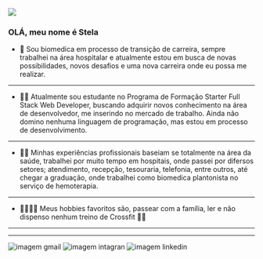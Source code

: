 <img src="C:/Users/Alexandre/Documents/Meu perfil/StelaFrankenSouza-1/imagem_tec-removebg-preview.png">

### OLÁ, meu nome é Stela

- 🚀 Sou biomedica em processo de transição de carreira, sempre trabalhei na área hospitalar e atualmente estou em busca de novas possibilidades, novos desafios e uma nova carreira onde eu possa me realizar.

---

- 👨‍🎓 Atualmente sou estudante no Programa de Formação Starter Full Stack Web Developer, buscando adquirir novos conhecimento na área de desenvolvedor, me inserindo no mercado de trabalho. Ainda não domino nenhuma linguagem de programação, mas estou em processo de desenvolvimento.

---

- 👩‍🔬 Minhas experiências profissionais baseiam se totalmente na área da saúde, trabalhei por muito tempo em hospitais, onde passei por difersos setores; atendimento, recepção, tesouraria, telefonia, entre outros, até chegar a graduação, onde trabalhei como biomedica plantonista no serviço de hemoterapia.

---

- 👨‍👩‍👧‍👦 Meus hobbies favoritos são, passear com a família, ler e não dispenso nenhum treino de Crossfit 🏋️‍♀️

---

---

![imagem gmail](https://img.shields.io/badge/Gmail-D14836?style=for-the-badge&logo=gmail&logoColor=whitestel) ![imagem intagran](https://img.shields.io/badge/Instagram-E4405F?style=for-the-badge&logo=instagram&logoColor=whitehttps://www.instagram.com/stelafranken/)
![imagem linkedin](https://img.shields.io/badge/LinkedIn-0077B5?style=for-the-badge&logo=linkedin&logoColor=white-https://www.linkedin.com/in/stela-franken-08129087/)
